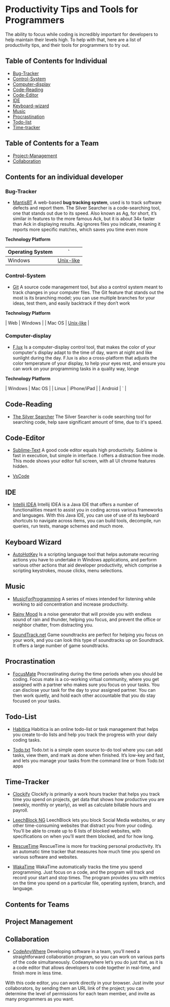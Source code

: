 # Productivity Tips and Tools for Programmers

The ability to focus while coding is incredibly important for developers to help maintain their levels high. To help with that, here are a list of productivity tips, and their tools for programmers to try out.

## Table of Contents for Individual
<!-- at least 20 {tomorrow}-->
<!-- platforms -->
<!-- add more description -->
- [Bug-Tracker](#bug-Tracker)
- [Control-System](#control-System)
- [Computer-display](#apex)
- [Code-Reading](#code-reading)
- [Code-Editor](#code-editor)
- [IDE](#ide)
- [Keyboard-wizard](#keyboard-wizard)
- [Music](#music)
- [Procrastination](#procrastination)
- [Todo-list](#todolist)
- [Time-tracker](#time-tracker)


## Table of Contents for a Team
<!-- at least 20 -->
- [Project-Management](#project-management)
- [Collaboration](#collaboration)



## Contents for an individual developer

### Bug-Tracker

- [MantisBT](https://www.mantishub.com/)
A web-based **bug tracking system**, used is to track software defects and report them. 
The Silver Searcher is a code-searching tool, one that stands out due to its speed. Also known as Ag, for short, it’s similar in features to the more famous Ack, but it is about 34x faster than Ack in displaying results. Ag ignores files you indicate, meaning it reports more specific matches, which saves you time even more

**Technology Platform**

| Operating System | ` |
| ------------- | ------------- |
| Windows | [Unix-like](https://en.wikipedia.org/wiki/Unix-like) |


### Control-System

- [Git](https://github.com/)
A source code management tool, but also a control system meant to track changes in your computer files. The Git feature that stands out the most is its branching model; you can use multiple branches for your ideas, test them, and easily backtrack if they don’t work

**Technology Platform**
 
| Web | Windows |
| Mac OS | [Unix-like](https://en.wikipedia.org/wiki/Unix-like)  |

### Computer-display
- [F.lux](https://justgetflux.com/)
 Is a computer-display control tool, that makes the color of your computer's display adapt to the time of day, warm at night and like sunlight during the day. F.lux is also a cross-platform that adjusts the color temperature of your display, to help your eyes rest, and ensure you can work on your programming tasks in a quality way, longe

 **Technology Platform**

| Windows | Mac OS |
| Linux  | iPhone/iPad  |
| Android  | ` |

## Code-Reading
- [The Silver Searcher](https://geoff.greer.fm/ag/)
The Silver Searcher is code searching tool for searching code, help save significant amount of time, due to it's speed.

## Code-Editor
- [Sublime-Text](https://www.sublimetext.com/)
A good code editor equals high productivity. Sublime is fast in execution, but simple in interface. I offers a distraction free mode. This mode shows your editor full screen, with all UI chrome features hidden.

- [VsCode]()

## IDE
- [Intellij IDEA](https://www.jetbrains.com/idea/)
Intellij IDEA is a Java IDE that offers a number of functionalities meant to assist you in coding across various frameworks and languages. With this Java IDE, you can use of use of its keyboard shortcuts to navigate across items, you can build tools, decompile,  run queries, run tests, manage schemes and much more.

## Keyboard Wizard
- [AutoHotKey](https://www.autohotkey.com/)
Is a scripting language tool that helps automate recurring actions you have to undertake in Windows applications, and perform various other actions that aid developer productivity, which comprise a scripting keystrokes, mouse clicks, menu selections.

## Music
- [MusicForProgramming](http://musicforprogramming.net/)
A series of mixes intended for listening while working to aid concentration and increase productivity.

- [Rainy Mood](https://rainymood.com/)
Is a noise generator that will provide you with endless sound of rain and thunder, helping you focus, and prevent the office or neighbor chatter, from distracting you.

- [SoundTrack.net](https://www.soundtrack.net/)
Game soundtracks are perfect for helping you focus on your work, and you can look this type of soundtracks up on Soundtrack. It offers a large number of game soundtracks.

## Procrastination
- [FocusMate](https://www.focusmate.com/)
 Procrastinating during the time periods when you should be coding. Focus mate is a co-working virtual community, where you get assigned with a partner who makes sure you focus on your tasks. You can disclose your task for the day to your assigned partner. You can then work quietly, and hold each other accountable that you do stay focused on your tasks.

## Todo-List
- [Habitica](https://habitica.com/static/home)
Habitica is an online todo-list or task management that helps you create to-do lists and help you track the progress with your daily coding tasks.

- [Todo.txt](http://todotxt.org/)
Todo.txt is a simple open source to-do tool where you can add tasks, view them, and mark as done when finished. It’s low-key and fast, and lets you manage your tasks from the command line or from Todo.txt apps


## Time-Tracker
- [Clockify](https://clockify.me/)
Clockify is primarily a work hours tracker that helps you track time you spend on projects, get data that shows how productive you are (weekly, monthly or yearly), as well as calculate billable hours and payroll.

- [LeechBlock NG](https://www.proginosko.com/leechblock/)
LeechBlock lets you block Social Media websites, or any other time-consuming websites that distract you from your coding. You’ll be able to create up to 6 lists of blocked websites, with specifications on when you’ll want them blocked, and for how long.

- [RescueTime](https://www.rescuetime.com/)
RescueTime is more for tracking personal productivity. It’s an automatic time tracker that measures how much time you spend on various software and websites.

- [WakaTime](https://wakatime.com/)
WakaTime automatically tracks the time you spend programming. Just focus on a code, and the program will track and record your start and stop times. The program provides you with metrics on the time you spend on a particular file, operating system, branch, and language.


## Contents for Teams

## Project Management


## Collaboration
- [CodeAnyWhere](https://codeanywhere.com/)
Developing software in a team, you’ll need a straightforward collaboration program, so you can work on various parts of the code simultaneously. Codeanywhere let’s you do just that, as it is a code editor that allows developers to code together in real-time, and finish more in less time.

With this code editor, you can work directly in your browser. Just invite your collaborators, by sending them an URL link of the project; you can determine the level of permissions for each team member, and invite as many programmers as you want.
